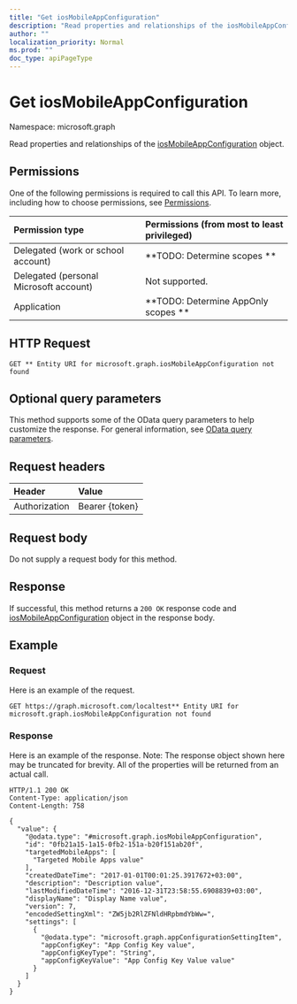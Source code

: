 ```yaml
---
title: "Get iosMobileAppConfiguration"
description: "Read properties and relationships of the iosMobileAppConfiguration object."
author: ""
localization_priority: Normal
ms.prod: ""
doc_type: apiPageType
---
```


# Get iosMobileAppConfiguration

Namespace: microsoft.graph

Read properties and relationships of the [iosMobileAppConfiguration](../resources/iosmobileappconfiguration.md) object.

## Permissions
One of the following permissions is required to call this API. To learn more, including how to choose permissions, see [Permissions](/concepts/permissions-reference.md).

|Permission type|Permissions (from most to least privileged)|
|:---|:---|
|Delegated (work or school account)|**TODO: Determine scopes **|
|Delegated (personal Microsoft account)|Not supported.|
|Application|**TODO: Determine AppOnly scopes **|

## HTTP Request
<!-- {
  "blockType": "ignored"
}
-->
``` http
GET ** Entity URI for microsoft.graph.iosMobileAppConfiguration not found
```

## Optional query parameters
This method supports some of the OData query parameters to help customize the response. For general information, see [OData query parameters](/graph/query-parameters).

## Request headers
|Header|Value|
|:---|:---|
|Authorization|Bearer {token}|

## Request body
Do not supply a request body for this method.

## Response
If successful, this method returns a `200 OK` response code and [iosMobileAppConfiguration](../resources/iosmobileappconfiguration.md) object in the response body.

## Example

### Request
Here is an example of the request.
<!-- {
  "blockType": "request",
  "name": "get_iosmobileappconfiguration"
}
-->
``` http
GET https://graph.microsoft.com/localtest** Entity URI for microsoft.graph.iosMobileAppConfiguration not found
```

### Response
Here is an example of the response. Note: The response object shown here may be truncated for brevity. All of the properties will be returned from an actual call.
<!-- {
  "blockType": "response",
  "truncated": true,
  "@odata.type": "microsoft.graph.iosMobileAppConfiguration"
}
-->
``` http
HTTP/1.1 200 OK
Content-Type: application/json
Content-Length: 758

{
  "value": {
    "@odata.type": "#microsoft.graph.iosMobileAppConfiguration",
    "id": "0fb21a15-1a15-0fb2-151a-b20f151ab20f",
    "targetedMobileApps": [
      "Targeted Mobile Apps value"
    ],
    "createdDateTime": "2017-01-01T00:01:25.3917672+03:00",
    "description": "Description value",
    "lastModifiedDateTime": "2016-12-31T23:58:55.6908839+03:00",
    "displayName": "Display Name value",
    "version": 7,
    "encodedSettingXml": "ZW5jb2RlZFNldHRpbmdYbWw=",
    "settings": [
      {
        "@odata.type": "microsoft.graph.appConfigurationSettingItem",
        "appConfigKey": "App Config Key value",
        "appConfigKeyType": "String",
        "appConfigKeyValue": "App Config Key Value value"
      }
    ]
  }
}
```

